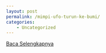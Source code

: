 ```yaml
---
layout: post
permalink: /mimpi-ufo-turun-ke-bumi/
categories:
    - Uncategorized
---
```


[Baca Selengkapnya](/07)